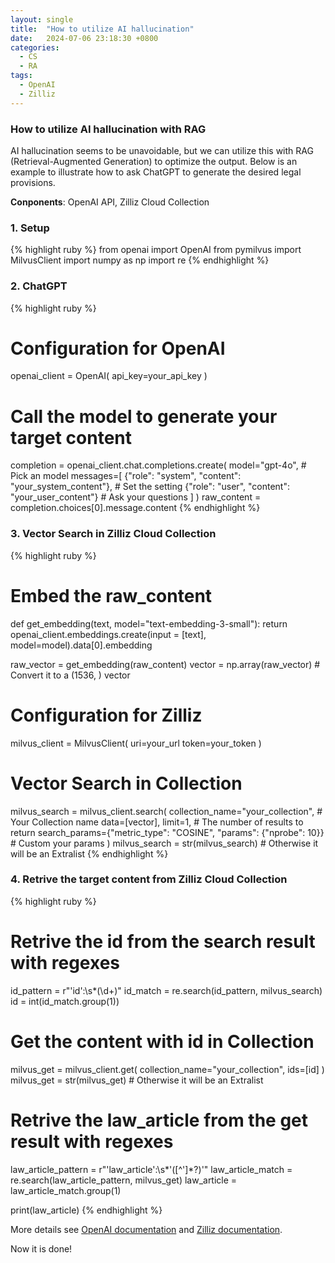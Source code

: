 ```yaml
---
layout: single
title:  "How to utilize AI hallucination"
date:   2024-07-06 23:18:30 +0800
categories: 
  - CS
  - RA
tags:
  - OpenAI
  - Zilliz
---
```

### How to utilize AI hallucination with RAG
AI hallucination seems to be unavoidable, but we can utilize this with RAG (Retrieval-Augmented Generation) to optimize the output. Below is an example to illustrate how to ask ChatGPT to generate the desired legal provisions.

**Conponents**: OpenAI API, Zilliz Cloud Collection

### 1. Setup
{% highlight ruby %}
from openai import OpenAI
from pymilvus import MilvusClient
import numpy as np
import re
{% endhighlight %}

### 2. ChatGPT
{% highlight ruby %}
# Configuration for OpenAI
openai_client = OpenAI(
    api_key=your_api_key
)

# Call the model to generate your target content
completion = openai_client.chat.completions.create(
    model="gpt-4o", # Pick an model
    messages=[
        {"role": "system", "content": "your_system_content"}, # Set the setting
        {"role": "user", "content": "your_user_content"} # Ask your questions
    ]
)
raw_content = completion.choices[0].message.content
{% endhighlight %}

### 3. Vector Search in Zilliz Cloud Collection
{% highlight ruby %}
# Embed the raw_content
def get_embedding(text, model="text-embedding-3-small"):
    return openai_client.embeddings.create(input = [text], model=model).data[0].embedding

raw_vector = get_embedding(raw_content)
vector = np.array(raw_vector) # Convert it to a (1536, ) vector

# Configuration for Zilliz
milvus_client = MilvusClient(
    uri=your_url
    token=your_token
)

# Vector Search in Collection
milvus_search = milvus_client.search(
    collection_name="your_collection", # Your Collection name
    data=[vector],
    limit=1, # The number of results to return
    search_params={"metric_type": "COSINE", "params": {"nprobe": 10}} # Custom your params
)
milvus_search = str(milvus_search) # Otherwise it will be an Extralist
{% endhighlight %}

### 4. Retrive the target content from Zilliz Cloud Collection
{% highlight ruby %}
# Retrive the id from the search result with regexes
id_pattern = r"'id':\s*(\d+)"
id_match = re.search(id_pattern, milvus_search)
id = int(id_match.group(1))

# Get the content with id in Collection
milvus_get = milvus_client.get(
    collection_name="your_collection",
    ids=[id]
)
milvus_get = str(milvus_get) # Otherwise it will be an Extralist

# Retrive the law_article from the get result with regexes
law_article_pattern = r"'law_article':\s*'([^']*?)'"
law_article_match = re.search(law_article_pattern, milvus_get)
law_article = law_article_match.group(1)

print(law_article)
{% endhighlight %}

More details see [OpenAI documentation](https://platform.openai.com/docs/overview) and [Zilliz documentation](https://docs.zilliz.com/docs/quick-start).

Now it is done!
